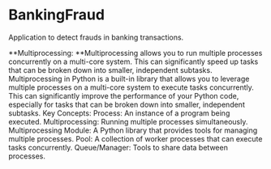 # BankingFraud
Application to detect frauds in banking transactions.

**Multiprocessing:
**Multiprocessing allows you to run multiple processes concurrently on a multi-core system. This can significantly speed up tasks that can be broken down into smaller, independent subtasks.
Multiprocessing in Python is a built-in library that allows you to leverage multiple processes on a multi-core system to execute tasks concurrently. This can significantly improve the performance of your Python code, especially for tasks that can be broken down into smaller, independent subtasks.
Key Concepts:
Process: An instance of a program being executed.
Multiprocessing: Running multiple processes simultaneously.
Multiprocessing Module: A Python library that provides tools for managing multiple processes.
Pool: A collection of worker processes that can execute tasks concurrently.
Queue/Manager: Tools to share data between processes.

